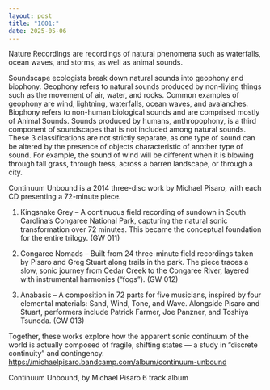 ```yaml
---
layout: post
title: "1601:"
date: 2025-05-06
---
```


Nature Recordings are recordings of natural phenomena such as waterfalls, ocean waves, and storms, as well as animal sounds. 

Soundscape ecologists break down natural sounds into geophony and biophony. Geophony refers to natural sounds produced by non-living things such as the movement of air, water, and rocks. Common examples of geophony are wind, lightning, waterfalls, ocean waves, and avalanches. Biophony refers to non-human biological sounds and are comprised mostly of Animal Sounds. Sounds produced by humans, anthropophony, is a third component of soundscapes that is not included among natural sounds. These 3 classifications are not strictly separate, as one type of sound can be altered by the presence of objects characteristic of another type of sound. For example, the sound of wind will be different when it is blowing through tall grass, through tress, across a barren landscape, or through a city. 

Continuum Unbound is a 2014 three-disc work by Michael Pisaro, with each CD presenting a 72-minute piece.

1. Kingsnake Grey – A continuous field recording of sundown in South Carolina’s Congaree National Park, capturing the natural sonic transformation over 72 minutes. This became the conceptual foundation for the entire trilogy. (GW 011)

2. Congaree Nomads – Built from 24 three-minute field recordings taken by Pisaro and Greg Stuart along trails in the park. The piece traces a slow, sonic journey from Cedar Creek to the Congaree River, layered with instrumental harmonies (“fogs”). (GW 012)

3. Anabasis – A composition in 72 parts for five musicians, inspired by four elemental materials: Sand, Wind, Tone, and Wave. Alongside Pisaro and Stuart, performers include Patrick Farmer, Joe Panzner, and Toshiya Tsunoda. (GW 013)

Together, these works explore how the apparent sonic continuum of the world is actually composed of fragile, shifting states — a study in “discrete continuity” and contingency.
https://michaelpisaro.bandcamp.com/album/continuum-unbound

Continuum Unbound, by Michael Pisaro
6 track album
